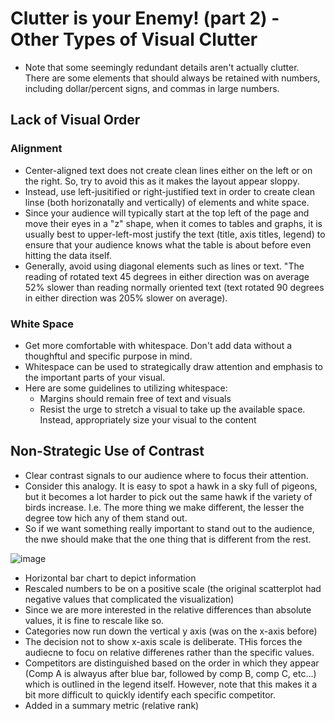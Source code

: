 # Clutter is your Enemy! (part 2) - Other Types of Visual Clutter
- Note that some seemingly redundant details aren't actually clutter. There are some elements that should always be retained with numbers, including dollar/percent signs, and commas in large numbers. 

## Lack of Visual Order

### Alignment
- Center-aligned text does not create clean lines either on the left or on the right. So, try to avoid this as it makes the layout appear sloppy.
- Instead, use left-jusitified or right-justified text in order to create clean linse (both horizonatally and vertically) of elements and white space.
- Since your audience will typically start at the top left of the page and move their eyes in a "z" shape, when it comes to tables and graphs, it is usually best to upper-left-most justify the text (title, axis titles, legend) to ensure that your audience knows what the table is about before even hitting the data itself.
- Generally, avoid using diagonal elements such as lines or text. "The reading of rotated text 45 degrees in either direction was on average 52% slower than reading normally oriented text (text rotated 90 degrees in either direction was 205% slower on average). 

### White Space
- Get more comfortable with whitespace. Don't add data without a thoughftul and specific purpose in mind.
- Whitespace can be used to strategically draw attention and emphasis to the important parts of your visual.
- Here are some guidelines to utilizing whitespace:
  - Margins should remain free of text and visuals
  - Resist the urge to stretch a visual to take up the available space. Instead, appropriately size your visual to the content

## Non-Strategic Use of Contrast
- Clear contrast signals to our audience where to focus their attention.
- Consider this analogy. It is easy to spot a hawk in a sky full of pigeons, but it becomes a lot harder to pick out the same hawk if the variety of birds increase. I.e. The more thing we make different, the lesser the degree tow hich any of them stand out.
- So if we want something really important to stand out to the audience, the nwe should make that the one thing that is different from the rest.

![image](https://github.com/alexlee2000/storytelling_with_data/assets/43845085/91c1d088-1647-4b36-b6e7-773ba467b7d7)

- Horizontal bar chart to depict information
- Rescaled numbers to be on a positive scale (the original scatterplot had negative values that complicated the visualization)
- Since we are more interested in the relative differences than absolute values, it is fine to rescale like so.
- Categories now run down the vertical y axis (was on the x-axis before)
- The decision not to show x-axis scale is deliberate. THis forces the audiecne to focu on relative differenes rather than the specific values.
- Competitors are distinguished based on the order in which they appear (Comp A is alwayus after blue bar, followed by comp B, comp C, etc...) which is outlined in the legend itself. However, note that this makes it a bit more difficult to quickly identify each specific competitor.
- Added in a summary metric (relative rank) 
